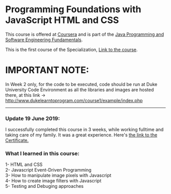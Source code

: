 # Programming Foundations with JavaScript HTML and CSS
This course is offered at <a href="https://www.coursera.org">Coursera</a> and is part of the <a href="https://www.coursera.org/specializations/java-programming">Java Programming and Software Engineering Fundamentals</a>.

This is the first course of the Specialization, <a href="https://www.coursera.org/learn/duke-programming-web">Link to the course</a>.

# IMPORTANT NOTE: 

In Week 2 only, for the code to be executed, code should be run at Duke University Code Environment as all the libraries and images are hosted there, at this link -> http://www.dukelearntoprogram.com/course1/example/index.php

<hr>

<h3>Update 19 June 2019:</h3>
I successfully completed this course in 3 weeks, while working fulltime and taking care of my family. It was a great experience. Here's <a href="https://www.coursera.org/account/accomplishments/certificate/PBDEEDB3MAER">the link to the Certificate.</a>

<h3>What I learned in this course:</h3>
1- HTML and CSS <br/>
2- Javascript Event-Driven Programming <br/>
3- How to manipulate image pixels with Javascript <br/>
4- How to create image filters with Javascript <br/>
5- Testing and Debuging approaches <br/>
